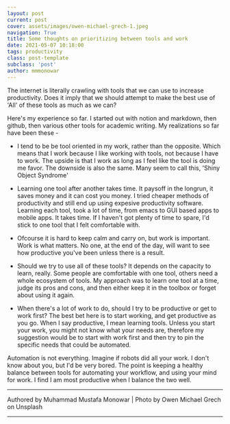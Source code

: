 ```yaml
---
layout: post
current: post
cover: assets/images/owen-michael-grech-1.jpeg
navigation: True
title: Some thoughts on prioritizing between tools and work
date: 2021-05-07 10:18:00
tags: productivity
class: post-template
subclass: 'post'
author: mmmonowar
---
```



The internet is literally crawling with tools that we can use to increase productivity. Does it imply that we should attempt to make the best use of 'All' of these tools as much as we can?

Here's my experience so far. I started out with notion and markdown, then github, then various other tools for academic writing. My realizations so far have been these -

- I tend to be be tool oriented in my work, rather than the opposite. Which means that I work because I like working with tools, not because I have to work. The upside is that I work as long as I feel like the tool is doing me favor. The downside is also the same. Many seem to call this, 'Shiny Object Syndrome'

- Learning one tool after another takes time. It paysoff in the longrun, it saves money and it can cost you money. I tried cheaper methods of productivity and still end up using expesive productivity software. Learning each tool, took a lot of time, from emacs to GUI based apps to mobile apps. It takes time. If I haven't got plenty of time to spare, I'd stick to one tool that I felt comfortable with. 

- Ofcourse it is hard to keep calm and carry on, but work is important. Work is what matters. No one, at the end of the day, will want to see how productive you've been unless there is a result. 

- Should we try to use all of these tools? It depends on the capacity to learn, really. Some people are comfortable with one tool, others need a whole ecosystem of tools. My approach was to learn one tool at a time, judge its pros and cons, and then either keep it in the toolbox or forget about using it again.

- When there's a lot of work to do, should I try to be productive or get to work first? The best bet here is to start working, and get productive as you go. When I say productive, I mean learning tools. Unless you start your work, you might not know what your needs are, therefore my suggestion would be to start with work first and then try to pin the specific needs that could be automated.

Automation is not everything. Imagine if robots did all your work. I don't know about you, but I'd be very bored. The point is keeping a healthy balance between tools for automating your workflow, and using your mind for work. I find I am most productive when I balance the two well.

---

Authored by Muhammad Mustafa Monowar | Photo by Owen Michael Grech on Unsplash

---
